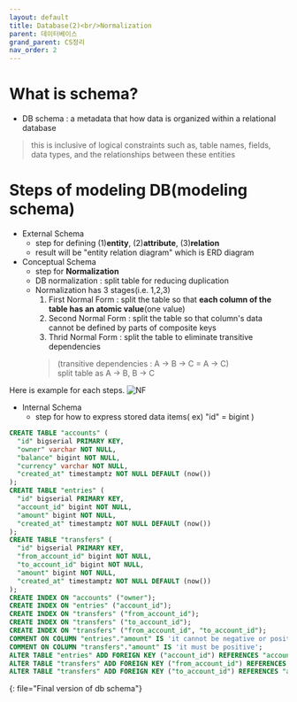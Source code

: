 ```yaml
---
layout: default
title: Database(2)<br/>Normalization
parent: 데이터베이스
grand_parent: CS정리
nav_order: 2
---
```

# What is schema?
* DB schema : a metadata that how data is organized within a relational database
> this is inclusive of logical constraints such as, table names, fields, data types, and the relationships between these entities

# Steps of modeling DB(modeling schema)
* External Schema
  * step for defining (1)**entity**, (2)**attribute**, (3)**relation**
  * result will be "entity relation diagram" which is ERD diagram
* Conceptual Schema
  * step for **Normalization**
  * DB normalization : split table for reducing duplication
  * Normalization has 3 stages(i.e. 1,2,3)
    1. First Normal Form : split the table so that **each column of the table has an atomic value**(one value)
    2. Second Normal Form : split the table so that column's data cannot be defined by parts of composite keys
    3. Thrid Normal Form : split the table to eliminate transitive dependencies
    > (transitive dependencies : A -> B -> C = A -> C)      
    > split table as A -> B, B -> C

Here is example for each steps.
![NF](../../../../assets/img/db/NF.png)

* Internal Schema
  * step for how to express stored data items( ex) "id" = bigint )

```sql
CREATE TABLE "accounts" (
  "id" bigserial PRIMARY KEY,
  "owner" varchar NOT NULL,
  "balance" bigint NOT NULL,
  "currency" varchar NOT NULL,
  "created_at" timestamptz NOT NULL DEFAULT (now())
);
CREATE TABLE "entries" (
  "id" bigserial PRIMARY KEY,
  "account_id" bigint NOT NULL,
  "amount" bigint NOT NULL,
  "created_at" timestamptz NOT NULL DEFAULT (now())
);
CREATE TABLE "transfers" (
  "id" bigserial PRIMARY KEY,
  "from_account_id" bigint NOT NULL,
  "to_account_id" bigint NOT NULL,
  "amount" bigint NOT NULL,
  "created_at" timestamptz NOT NULL DEFAULT (now())
);
CREATE INDEX ON "accounts" ("owner");
CREATE INDEX ON "entries" ("account_id");
CREATE INDEX ON "transfers" ("from_account_id");
CREATE INDEX ON "transfers" ("to_account_id");
CREATE INDEX ON "transfers" ("from_account_id", "to_account_id");
COMMENT ON COLUMN "entries"."amount" IS 'it cannot be negative or positive';
COMMENT ON COLUMN "transfers"."amount" IS 'it must be positive';
ALTER TABLE "entries" ADD FOREIGN KEY ("account_id") REFERENCES "accounts" ("id");
ALTER TABLE "transfers" ADD FOREIGN KEY ("from_account_id") REFERENCES "accounts" ("id");
ALTER TABLE "transfers" ADD FOREIGN KEY ("to_account_id") REFERENCES "accounts" ("id");
```
{: file="Final version of db schema"}